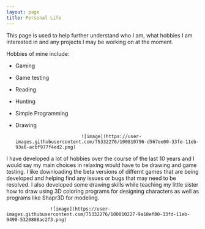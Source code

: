 ```yaml
---
layout: page
title: Personal Life
---
```


This page is used to help further understand who I am, what hobbies I am interested in and any projects I may be working on at the moment.

Hobbies of mine include:
- Gaming
- Game testing
- Reading
- Hunting
- Simple Programming
- Drawing

                              ![image](https://user-images.githubusercontent.com/75332276/100810796-d567ee00-33fe-11eb-93a6-acbf977f4ed2.png)

I have developed a lot of hobbies over the course of the last 10 years and I would say my main choices in relaxing would have to be drawing and game testing. I like downloading the beta versions of differnt games that are being developed and helping find any issues or bugs that may need to be resolved. I also developed some drawing skills while teaching my little sister how to draw using 3D coloring programs for designing characters as well as programs like Shapr3D for modeling.

                    ![image](https://user-images.githubusercontent.com/75332276/100810227-9a18ef80-33fd-11eb-9490-5320808ac2f3.png)

